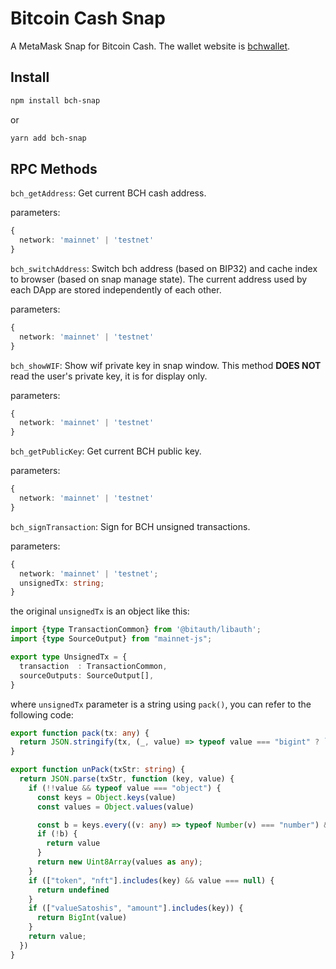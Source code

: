 # Bitcoin Cash Snap

A MetaMask Snap for Bitcoin Cash. The wallet website is [bchwallet](https://bchwallet.cash).

## Install
```sh
npm install bch-snap
```
or
```sh
yarn add bch-snap
```

## RPC Methods
`bch_getAddress`: Get current BCH cash address.

parameters:
```ts
{
  network: 'mainnet' | 'testnet'
}
```

`bch_switchAddress`: Switch bch address (based on BIP32) and cache index to browser (based on snap manage state).
The current address used by each DApp are stored independently of each other.

parameters:
```ts
{
  network: 'mainnet' | 'testnet'
}
```

`bch_showWIF`: Show wif private key in snap window.
This method **DOES NOT** read the user's private key, it is for display only.

parameters:
```ts
{
  network: 'mainnet' | 'testnet'
}
```

`bch_getPublicKey`: Get current BCH public key.

parameters:
```ts
{
  network: 'mainnet' | 'testnet'
}
```

`bch_signTransaction`: Sign for BCH unsigned transactions.

parameters:
```ts
{
  network: 'mainnet' | 'testnet';
  unsignedTx: string;
}
```

the original `unsignedTx` is an object like this:
```ts
import {type TransactionCommon} from '@bitauth/libauth';
import {type SourceOutput} from "mainnet-js";

export type UnsignedTx = {
  transaction  : TransactionCommon,
  sourceOutputs: SourceOutput[],
}
```

where `unsignedTx` parameter is a string using `pack()`, you can refer to the following code:
```ts
export function pack(tx: any) {
  return JSON.stringify(tx, (_, value) => typeof value === "bigint" ? `${value.toString()}` : value)
}

export function unPack(txStr: string) {
  return JSON.parse(txStr, function (key, value) {
    if (!!value && typeof value === "object") {
      const keys = Object.keys(value)
      const values = Object.values(value)

      const b = keys.every((v: any) => typeof Number(v) === "number") && values.every((v: any) => typeof v === "number")
      if (!b) {
        return value
      }
      return new Uint8Array(values as any);
    }
    if (["token", "nft"].includes(key) && value === null) {
      return undefined
    }
    if (["valueSatoshis", "amount"].includes(key)) {
      return BigInt(value)
    }
    return value;
  })
}
```
